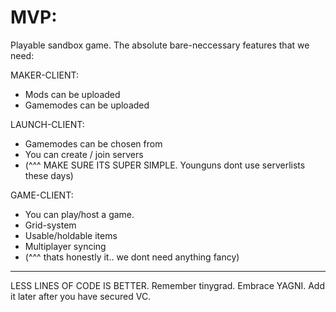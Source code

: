 

# MVP:

Playable sandbox game.
The absolute bare-neccessary features that we need:


MAKER-CLIENT:
- Mods can be uploaded
- Gamemodes can be uploaded

LAUNCH-CLIENT:
- Gamemodes can be chosen from
- You can create / join servers
- (^^^ MAKE SURE ITS SUPER SIMPLE. Younguns dont use serverlists these days)

GAME-CLIENT:
- You can play/host a game.
- Grid-system
- Usable/holdable items
- Multiplayer syncing
- (^^^ thats honestly it.. we dont need anything fancy)


---

LESS LINES OF CODE IS BETTER. Remember tinygrad.
Embrace YAGNI. Add it later after you have secured VC.

